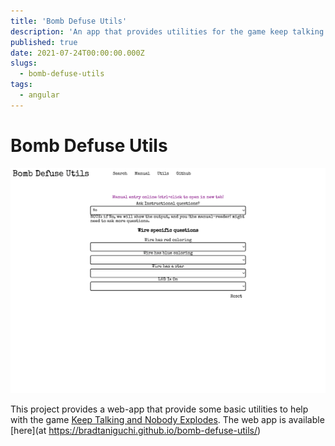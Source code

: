 ```yaml
---
title: 'Bomb Defuse Utils'
description: 'An app that provides utilities for the game keep talking and nobody explodes'
published: true
date: 2021-07-24T00:00:00.000Z
slugs:
  - bomb-defuse-utils
tags:
  - angular
---
```


# Bomb Defuse Utils

![Bomb Defuse Utils](/assets/static/bomb-defuse-utils.png)

This project provides a web-app that provide some basic utilities to help with the game [Keep Talking and Nobody Explodes](https://keeptalkinggame.com/). The web app is available [here](at https://bradtaniguchi.github.io/bomb-defuse-utils/)
